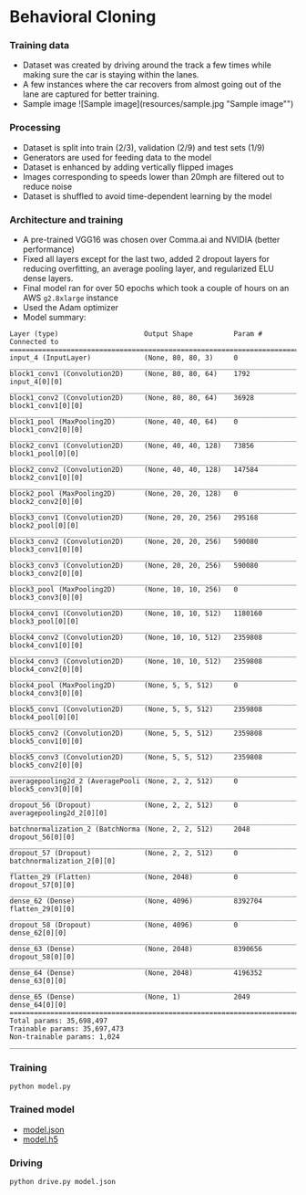 # Behavioral Cloning

### Training data
- Dataset was created by driving around the track a few times while making sure the car is staying within the lanes.
- A few instances where the car recovers from almost going out of the lane are captured for better training.
- Sample image
![Sample image](resources/sample.jpg "Sample image"")

### Processing
- Dataset is split into train (2/3), validation (2/9) and test sets (1/9)
- Generators are used for feeding data to the model
- Dataset is enhanced by adding vertically flipped images
- Images corresponding to speeds lower than 20mph are filtered out to reduce noise
- Dataset is shuffled to avoid time-dependent learning by the model

### Architecture and training
- A pre-trained VGG16 was chosen over Comma.ai and NVIDIA (better performance)
- Fixed all layers except for the last two, added 2 dropout layers for reducing overfitting, an average pooling layer, and regularized ELU dense layers. 
- Final model ran for over 50 epochs which took a couple of hours on an AWS `g2.8xlarge` instance
- Used the Adam optimizer
- Model summary:
```
Layer (type)                     Output Shape          Param #     Connected to                     
====================================================================================================
input_4 (InputLayer)             (None, 80, 80, 3)     0                                            
____________________________________________________________________________________________________
block1_conv1 (Convolution2D)     (None, 80, 80, 64)    1792        input_4[0][0]                    
____________________________________________________________________________________________________
block1_conv2 (Convolution2D)     (None, 80, 80, 64)    36928       block1_conv1[0][0]               
____________________________________________________________________________________________________
block1_pool (MaxPooling2D)       (None, 40, 40, 64)    0           block1_conv2[0][0]               
____________________________________________________________________________________________________
block2_conv1 (Convolution2D)     (None, 40, 40, 128)   73856       block1_pool[0][0]                
____________________________________________________________________________________________________
block2_conv2 (Convolution2D)     (None, 40, 40, 128)   147584      block2_conv1[0][0]               
____________________________________________________________________________________________________
block2_pool (MaxPooling2D)       (None, 20, 20, 128)   0           block2_conv2[0][0]               
____________________________________________________________________________________________________
block3_conv1 (Convolution2D)     (None, 20, 20, 256)   295168      block2_pool[0][0]                
____________________________________________________________________________________________________
block3_conv2 (Convolution2D)     (None, 20, 20, 256)   590080      block3_conv1[0][0]               
____________________________________________________________________________________________________
block3_conv3 (Convolution2D)     (None, 20, 20, 256)   590080      block3_conv2[0][0]               
____________________________________________________________________________________________________
block3_pool (MaxPooling2D)       (None, 10, 10, 256)   0           block3_conv3[0][0]               
____________________________________________________________________________________________________
block4_conv1 (Convolution2D)     (None, 10, 10, 512)   1180160     block3_pool[0][0]                
____________________________________________________________________________________________________
block4_conv2 (Convolution2D)     (None, 10, 10, 512)   2359808     block4_conv1[0][0]               
____________________________________________________________________________________________________
block4_conv3 (Convolution2D)     (None, 10, 10, 512)   2359808     block4_conv2[0][0]               
____________________________________________________________________________________________________
block4_pool (MaxPooling2D)       (None, 5, 5, 512)     0           block4_conv3[0][0]               
____________________________________________________________________________________________________
block5_conv1 (Convolution2D)     (None, 5, 5, 512)     2359808     block4_pool[0][0]                
____________________________________________________________________________________________________
block5_conv2 (Convolution2D)     (None, 5, 5, 512)     2359808     block5_conv1[0][0]               
____________________________________________________________________________________________________
block5_conv3 (Convolution2D)     (None, 5, 5, 512)     2359808     block5_conv2[0][0]               
____________________________________________________________________________________________________
averagepooling2d_2 (AveragePooli (None, 2, 2, 512)     0           block5_conv3[0][0]               
____________________________________________________________________________________________________
dropout_56 (Dropout)             (None, 2, 2, 512)     0           averagepooling2d_2[0][0]         
____________________________________________________________________________________________________
batchnormalization_2 (BatchNorma (None, 2, 2, 512)     2048        dropout_56[0][0]                 
____________________________________________________________________________________________________
dropout_57 (Dropout)             (None, 2, 2, 512)     0           batchnormalization_2[0][0]       
____________________________________________________________________________________________________
flatten_29 (Flatten)             (None, 2048)          0           dropout_57[0][0]                 
____________________________________________________________________________________________________
dense_62 (Dense)                 (None, 4096)          8392704     flatten_29[0][0]                 
____________________________________________________________________________________________________
dropout_58 (Dropout)             (None, 4096)          0           dense_62[0][0]                   
____________________________________________________________________________________________________
dense_63 (Dense)                 (None, 2048)          8390656     dropout_58[0][0]                 
____________________________________________________________________________________________________
dense_64 (Dense)                 (None, 2048)          4196352     dense_63[0][0]                   
____________________________________________________________________________________________________
dense_65 (Dense)                 (None, 1)             2049        dense_64[0][0]                   
====================================================================================================
Total params: 35,698,497
Trainable params: 35,697,473
Non-trainable params: 1,024
____________________________________________________________________________________________________
```

### Training
```
python model.py
```

### Trained model
- [model.json](https://www.dropbox.com/s/i704xuffua2k8p6/model.json?dl=0)
- [model.h5](https://www.dropbox.com/s/j3cragmf87dl4y6/model.h5?dl=0)

### Driving
```
python drive.py model.json
```

